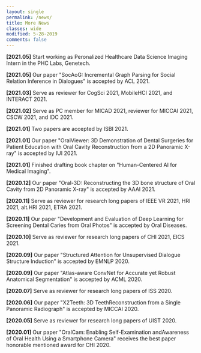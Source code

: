 ```yaml
---
layout: single
permalink: /news/
title: More News
classes: wide
modified: 5-28-2019
comments: false
---
```

**[2021.05]** Start working as Peronalized Healthcare Data Science Imaging Intern in the PHC Labs, Genetech. 

**[2021.05]** Our paper "SocAoG: Incremental Graph Parsing for Social Relation Inference in Dialogues" is accepted by ACL 2021.

**[2021.03]** Serve as reviewer for CogSci 2021, MobileHCI 2021, and INTERACT 2021.

**[2021.02]** Serve as PC member for MICAD 2021, reviewer for MICCAI 2021, CSCW 2021, and IDC 2021.

**[2021.01]** Two papers are accepted by ISBI 2021.

**[2021.01]** Our paper "OralViewer: 3D Demonstration of Dental Surgeries for Patient Education with Oral Cavity Reconstruction from a 2D Panoramic X-ray" is accepted by IUI 2021.

**[2021.01]** Finished drafting book chapter on "Human-Centered AI for Medical Imaging".

**[2020.12]** Our paper "Oral-3D: Reconstructing the 3D bone structure of Oral Cavity from 2D Panoramic X-ray" is accepted by AAAI 2021.

**[2020.11]** Serve as reviewer for research long papers of IEEE VR 2021, HRI 2021, alt.HRI 2021, ETRA 2021.

**[2020.11]** Our paper "Development and Evaluation of Deep Learning for Screening Dental Caries from Oral Photos" is accepted by Oral Diseases.

**[2020.10]** Serve as reviewer for research long papers of CHI 2021, EICS 2021.

**[2020.09]** Our paper "Structured Attention for Unsupervised Dialogue Structure Induction" is accepted by EMNLP 2020.

**[2020.09]** Our paper "Atlas-aware ConvNet for Accurate yet Robust Anatomical Segmentation" is accepted by ACML 2020.

**[2020.07]** Serve as reviewer for research long papers of ISS 2020.

**[2020.06]** Our paper "X2Teeth: 3D TeethReconstruction from a Single Panoramic Radiograph" is accepted by MICCAI 2020.

**[2020.05]** Serve as reviewer for research long papers of UIST 2020.

**[2020.01]** Our paper "OralCam: Enabling Self-Examination andAwareness of Oral Health Using a Smartphone Camera" receives the best paper honorable mentioned award for CHI 2020.

